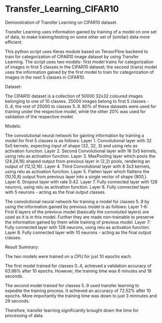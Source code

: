 # Transfer_Learning_CIFAR10
Demonstration of Transfer Learning on CIFAR10 dataset.

Transfer Learning uses information gained by training of a model on one set of data, to make training/testing on some other set of (similar) data more efficient.

This python script uses Keras module based on TensorFlow backend to train for categorization of CIFAR10 image dataset by using Transfer Learning. The script uses two models- first model trains for categorization of images in first 5 classes in the CIFAR10 dataset; the second (trans) model uses the information gained by the first model to train for categorization of images in the next 5 classes in CIFAR10.

Dataset:

The CIFAR10 dataset is a collection of 50000 32x32 coloured images belonging to one of 10 classes. 25000 images belong to first 5 classes - 0..4; the rest of 25000 to classes 5..9. 80% of these datasets were used for training under the respective model, while the other 20% was used for validation of the respective model.

Models:

The convolutional neural network for gaining information by training a model for first 5 classes is as follows:
Layer 1. Convolutional layer with 32 5x5 kernels, expecting input of shape (32, 32, 3) and using relu as activation function.
Layer 2. Second Convolutional layer with 16 5x5 kernels, using relu as activation function.
Layer 3. MaxPooling layer which pools the (24,24,16) shaped output from previous layer in (2,2) pools, rendering an output of (12,12,16).
Layer 4. Third Convolutional layer with 8 3x3 kernels, using relu as activation function.
Layer 5. Flatten layer which flattens the (10,10,8) output from previous layer into a single vector of shape (800,).
Layer 6. Dropout layer with rate 0.42.
Layer 7. Fully connected layer with 128 neurons, using relu as activation function.
Layer 8. Fully connected layer with 5 neurons - acting as the final output classes.

The convolutional neural network for training a model for classes 5..9 by using the information gained by previous model is as follows:
Layer 1-6: First 6 layers of the previous model (basically the convoluted layers) are used as it is in this model. Further they are made non-trainable to preserve the information gained by them while training of previous model.
Layer 7: Fully connected layer with 128 neurons, using relu as activation function.
Layer 8. Fully connected layer with 10 neurons - acting as the final output classes.

Result Summary:

The two models were trained on a CPU for just 10 epochs each.

The first model trained for classes 0..4, achieved a validation accuracy of 63.98% after 10 epochs. However, the training time was 6 minutes and 18 seconds.

The second model trained for classes 5..9 used transfer learning to expedite the training process. It achieved an accuracy of 72.52% after 10 epochs. More importantly the training time was down to just 3 minnutes and 29 seconds.

Therefore, transfer learning significantly brought down the time for processing of data.
